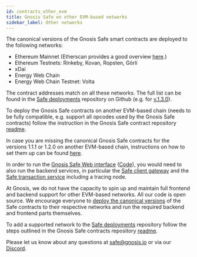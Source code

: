 ```yaml
---
id: contracts_other_evm
title: Gnosis Safe on other EVM-based networks
sidebar_label: Other networks
---
```


The canonical versions of the Gnosis Safe smart contracts are deployed to the following networks:

- Ethereum Mainnet (Etherscan provides a good overview [here](https://etherscan.io/accounts/label/gnosis-safe).)
- Ethereum Testnets: Rinkeby, Kovan, Ropsten, Görli
- xDai
- Energy Web Chain
- Energy Web Chain Testnet: Volta

The contract addresses match on all these networks. The full list can be found in the [Safe deployments](https://github.com/gnosis/safe-deployments) repository on Github (e.g. for [v.1.3.0](https://github.com/gnosis/safe-deployments/tree/main/src/assets/v1.3.0)).

To deploy the Gnosis Safe contracts on another EVM-based chain (needs to be fully compatible, e.g. support all opcodes used by the Gnosis Safe contracts) follow the instruction in the Gnosis Safe contract repository [readme](https://github.com/gnosis/safe-contracts/blob/v1.3.0/README.md#custom-networks).

In case you are missing the canonical Gnosis Safe contracts for the versions 1.1.1 or 1.2.0 on another EVM-based chain, instructions on how to set them up can be found [here](https://github.com/gnosis/safe-contract-deployment-replay).

In order to run the [Gnosis Safe Web interface](gnosis-safe.io/app/) ([Code](https://github.com/gnosis/safe-react/)), you would need to also run the backend services, in particular the [Safe client gateway](https://github.com/gnosis/safe-client-gateway/) and the [Safe transaction service](https://github.com/gnosis/safe-transaction-service) including a tracing node.

At Gnosis, we do not have the capacity to spin up and maintain full frontend and backend support for other EVM-based networks. All our code is open source. We encourage everyone to [deploy the canonical versions](https://github.com/gnosis/safe-contracts/blob/v1.3.0/README.md#custom-networks) of the Safe contracts to their respective networks and run the required backend and frontend parts themselves.

To add a supported network to the [Safe deployments](https://github.com/gnosis/safe-deployments) repository follow the steps outlined in the Gnosis Safe contracts repository [readme](https://github.com/gnosis/safe-contracts/blob/v1.3.0/README.md#deployments).

Please let us know about any questions at safe@gnosis.io or via our [Discord](https://discord.gg/FPMRAwK).